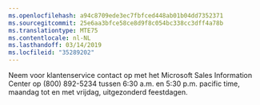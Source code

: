 ```yaml
---
ms.openlocfilehash: a94c8709ede3ec7fbfced448ab01b04dd7352371
ms.sourcegitcommit: 25e6aa3bfce58ce8d9f8c054bc338cc3dff4a78b
ms.translationtype: MTE75
ms.contentlocale: nl-NL
ms.lasthandoff: 03/14/2019
ms.locfileid: "35289202"
---
```

Neem voor klantenservice contact op met het Microsoft Sales Information Center op (800) 892-5234 tussen 6:30 a.m. en 5:30 p.m. pacific time, maandag tot en met vrijdag, uitgezonderd feestdagen.
